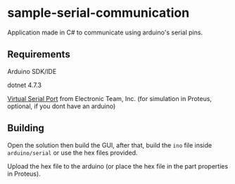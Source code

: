 # sample-serial-communication
Application made in C# to communicate using arduino's serial pins.

## Requirements
Arduino SDK/IDE

dotnet 4.7.3

[Virtual Serial Port](https://www.eltima.com/products/vspdxp/) from Electronic Team, Inc. (for simulation in Proteus, optional, if you dont have an arduino)

## Building
Open the solution then build the GUI, after that, build the `ino` file inside `arduino/serial` or use the hex files provided.

Upload the hex file to the arduino (or place the hex file in the part properties in Proteus).
